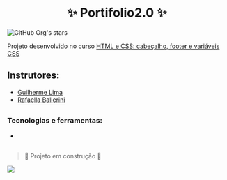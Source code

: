 <h1 align="center"> ✨ Portifolio2.0 ✨ </h1>

![GitHub Org's stars](https://img.shields.io/github/stars/CriSarah?style=social)


Projeto desenvolvido no curso [HTML e CSS: cabeçalho, footer e variáveis CSS](https://cursos.alura.com.br/course/html-css-cabecalho-footer-variaveis-css)

<h2> Instrutores:</h2>

- [Guilherme Lima](https://cursos.alura.com.br/user/guilhermelima)
- [Rafaella Ballerini](https://cursos.alura.com.br/user/rafaella-ballerini)

##

<h3>Tecnologias e ferramentas:</h3>

-

##

> :construction: Projeto em construção :construction:


![](https://media3.giphy.com/media/FaAxdPWZ7HKGmlnku7/giphy.gif?cid=ecf05e47sprh54rekw291mx9td3dz5gpg2k4uqspaca3a1g6&rid=giphy.gif&ct=g)






